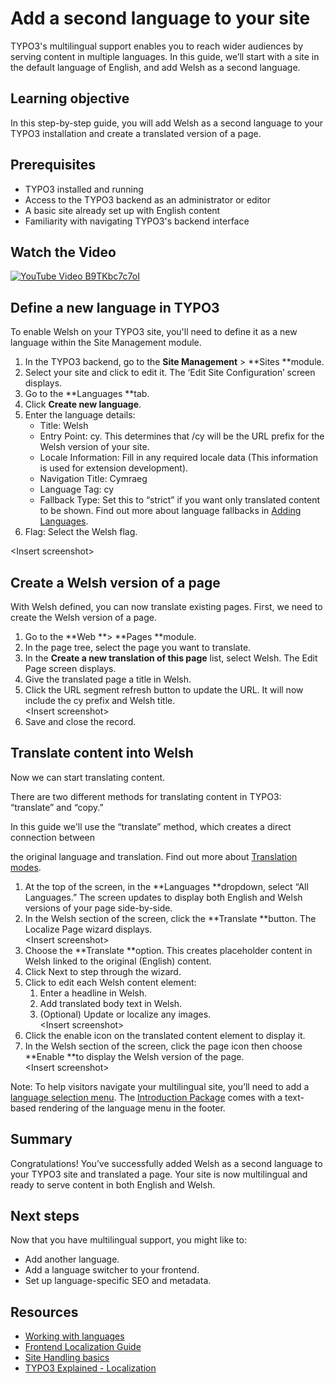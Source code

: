 # Add a second language to your site

TYPO3's multilingual support enables you to reach wider audiences by serving content in multiple languages. In this guide, we’ll start with a site in the default language of English, and add Welsh as a second language.


## Learning objective

In this step-by-step guide, you will add Welsh as a second language to your TYPO3 installation and create a translated version of a page. 

## Prerequisites

* TYPO3 installed and running
* Access to the TYPO3 backend as an administrator or editor
* A basic site already set up with English content
* Familiarity with navigating TYPO3's backend interface


## Watch the Video

[![YouTube Video B9TKbc7c7oI](https://img.youtube.com/vi/B9TKbc7c7oI/maxresdefault.jpg)](https://www.youtube.com/watch?v=B9TKbc7c7oI)


## Define a new language in TYPO3

To enable Welsh on your TYPO3 site, you'll need to define it as a new language within the Site Management module.

1. In the TYPO3 backend, go to the **Site Management** > **Sites **module.
2. Select your site and click to edit it. The ‘Edit Site Configuration’ screen displays.
3. Go to the **Languages **tab.
4. Click **Create new language**.
5. Enter the language details:
    * Title: Welsh
    * Entry Point: cy. This determines that /cy will be the URL prefix for the Welsh version of your site.
    * Locale Information: Fill in any required locale data (This information is used for extension development).
    * Navigation Title: Cymraeg
    * Language Tag: cy
    * Fallback Type: Set this to “strict” if you want only translated content to be shown. Find out more about language fallbacks in [Adding Languages](https://docs.typo3.org/m/typo3/reference-coreapi/main/en-us/ApiOverview/SiteHandling/AddLanguages.html#adding-languages). 
6. Flag: Select the Welsh flag.

&lt;Insert screenshot>

## Create a Welsh version of a page

With Welsh defined, you can now translate existing pages. First, we need to create the Welsh version of a page.

1. Go to the **Web **> **Pages **module.
2. In the page tree, select the page you want to translate.
3. In the **Create a new translation of this page** list, select Welsh. The Edit Page screen displays.
4. Give the translated page a title in Welsh. 
5. Click the URL segment refresh button to update the URL. It will now include the cy prefix and Welsh title. \
&lt;Insert screenshot>
6. Save and close the record.


## Translate content into Welsh

Now we can start translating content.

There are two different methods for translating content in TYPO3: “translate” and “copy.”

In this guide we'll use the “translate” method, which creates a direct connection between

the original language and translation. Find out more about [Translation modes](https://docs.typo3.org/m/typo3/tutorial-editors/13.4/en-us/Languages/Index.html#translation-modes).


1. At the top of the screen, in the **Languages **dropdown, select “All Languages.” The screen updates to display both English and Welsh versions of your page side-by-side.
2. In the Welsh section of the screen, click the **Translate **button. The Localize Page wizard displays. \
&lt;Insert screenshot>
3. Choose the **Translate **option. This creates placeholder content in Welsh linked to the original (English) content.
4. Click Next to step through the wizard. 
5. Click to edit each Welsh content element:
    1. Enter a headline in Welsh.
    2. Add translated body text in Welsh.
    3. (Optional) Update or localize any images. \
&lt;Insert screenshot>
6. Click the enable icon on the translated content element to display it.
7. In the Welsh section of the screen, click the page icon then choose **Enable **to display the Welsh version of the page. \
&lt;Insert screenshot>

Note: To help visitors navigate your multilingual site, you’ll need to add a [language selection menu](https://docs.typo3.org/m/typo3/guide-frontendlocalization/13.4/en-us/LanguageMenu/Index.html#language-selection-menu). The [Introduction Package](https://extensions.typo3.org/extension/introduction) comes with a text-based rendering of the language menu in the footer.

## Summary

Congratulations! You’ve successfully added Welsh as a second language to your TYPO3 site and translated a page. Your site is now multilingual and ready to serve content in both English and Welsh.

## Next steps

Now that you have multilingual support, you might like to:

* Add another language.
* Add a language switcher to your frontend.
* Set up language-specific SEO and metadata.

## Resources

* [Working with languages](https://docs.typo3.org/m/typo3/tutorial-editors/13.4/en-us/Languages/Index.html)
* [Frontend Localization Guide](https://docs.typo3.org/m/typo3/guide-frontendlocalization/13.4/en-us/Index.html#start)
* [Site Handling basics](https://docs.typo3.org/m/typo3/reference-coreapi/13.4/en-us/ApiOverview/SiteHandling/Basics.html#sitehandling-basics)
* [TYPO3 Explained - Localization](https://docs.typo3.org/m/typo3/reference-coreapi/main/en-us/ApiOverview/Localization/Index.html)
